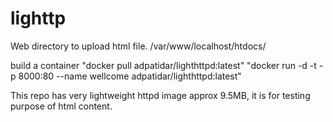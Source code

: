 # lighttp

Web directory to upload html file.
/var/www/localhost/htdocs/

build a container
"docker pull adpatidar/lighthttpd:latest"
"docker run -d -t -p 8000:80 --name wellcome adpatidar/lighthttpd:latest"


This repo has very lightweight httpd image approx 9.5MB, it is for testing purpose of html content.
